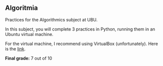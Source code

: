 <h2>Algoritmia</h2>

<p>Practices for the Algorithmics subject at UBU.</p>

<p>In this subject, you will complete 3 practices in Python, running them in an Ubuntu virtual machine.</p>
<p>For the virtual machine, I recommend using VirtualBox (unfortunately). Here is the <a href="https://www.virtualbox.org/wiki/Downloads" target="_blank">link</a>.</p>

<p><strong>Final grade:</strong> 7 out of 10</p>
